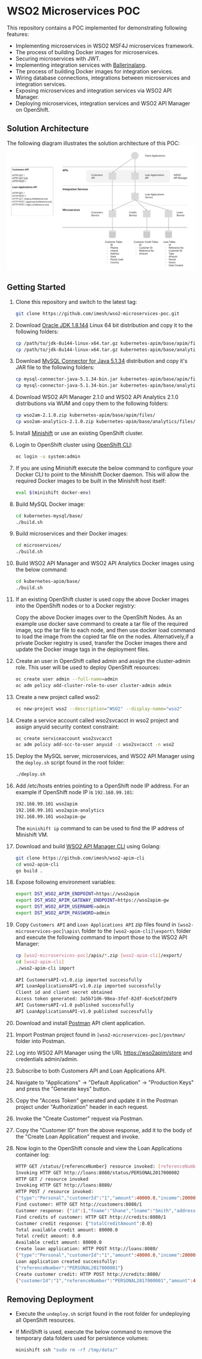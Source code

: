 # WSO2 Microservices POC

This repository contains a POC implemented for demonstrating following features:

- Implementing microservices in WSO2 MSF4J microservices framework.
- The process of building Docker images for microservices.
- Securing microservices with JWT.
- Implementing integration services with [Ballerinalang](https://ballerinalang.org).
- The process of building Docker images for integration services.
- Wiring database connections, integrations between microservices and integration services.
- Exposing microservices and integration services via WSO2 API Manager.
- Deploying microservices, integration services and WSO2 API Manager on OpenShift.

## Solution Architecture

The following diagram illustrates the solution architecture of this POC:
![](images/solution-architecture.png)

## Getting Started

1. Clone this repository and switch to the latest tag:

   ````bash
   git clone https://github.com/imesh/wso2-microservices-poc.git
   ````

2. Download [Oracle JDK 1.8.144](http://www.oracle.com/technetwork/java/javase/downloads/jdk8-downloads-2133151.html) Linux 64 bit distribution and copy it to the following folders:

   ````bash
   cp /path/to/jdk-8u144-linux-x64.tar.gz kubernetes-apim/base/apim/files/
   cp /path/to/jdk-8u144-linux-x64.tar.gz kubernetes-apim/base/analytics/files/
   ````

3. Download [MySQL Connector for Java 5.1.34](https://downloads.mysql.com/archives/c-j/) distribution and copy it's JAR file to the following folders:

   ````bash
   cp mysql-connector-java-5.1.34-bin.jar kubernetes-apim/base/apim/files/
   cp mysql-connector-java-5.1.34-bin.jar kubernetes-apim/base/analytics/files/
   ````

4. Download WSO2 API Manager 2.1.0 and WSO2 API Analytics 2.1.0 distributions via WUM and copy them to the following folders:

   ````bash
   cp wso2am-2.1.0.zip kubernetes-apim/base/apim/files/
   cp wso2am-analytics-2.1.0.zip kubernetes-apim/base/analytics/files/
   ````
   
5. Install [Minishift](https://docs.openshift.org/latest/minishift/getting-started/index.html) or use an existing OpenShift cluster.

6. Login to OpenShift cluster using [OpenShift CLI](https://docs.openshift.org/latest/cli_reference/get_started_cli.html#installing-the-cli):

   ````bash
   oc login -u system:admin
   ````

7. If you are using Minishift execute the below command to configure your Docker CLI to point to the Minishift Docker daemon. This will allow the required Docker images to be built in the Minishift host itself:

   ````bash
   eval $(minishift docker-env)
   ````

8. Build MySQL Docker image:

   ````bash
   cd kubernetes-mysql/base/
   ./build.sh
   ````

9. Build microservices and their Docker images:

   ```bash
   cd microservices/
   ./build.sh
   ```
  
10. Build WSO2 API Manager and WSO2 API Analytics Docker images using the below command:

    ````bash
    cd kubernetes-apim/base/
    ./build.sh
    ````

11. If an existing OpenShift cluster is used copy the above Docker images into the OpenShift nodes or to a Docker registry:
   
    Copy the above Docker images over to the OpenShift Nodes. As an example use docker save command to create a tar file of the required image, scp the tar file to each node, and then use docker load command to load the image from the copied tar file on the nodes. Alternatively,if a private Docker registry is used, transfer the Docker images there and update the Docker image tags in the deployment files.

12. Create an user in OpenShift called admin and assign the cluster-admin role. This user will be used to deploy OpenShift resources:

    ````bash
    oc create user admin --full-name=admin
    oc adm policy add-cluster-role-to-user cluster-admin admin
    ````

13. Create a new project called wso2:

    ````bash
    oc new-project wso2 --description="WSO2" --display-name="wso2"
    ````
   
14. Create a service account called wso2svcacct in wso2 project and assign anyuid security context constraint:

    ````bash
    oc create serviceaccount wso2svcacct
    oc adm policy add-scc-to-user anyuid -z wso2svcacct -n wso2
    ````

15. Deploy the MySQL server, microservices, and WSO2 API Manager using the ```deploy.sh``` script found in the root folder:

    ````bash
    ./deploy.sh
    ````

16. Add /etc/hosts entries pointing to a OpenShift node IP address. For an example if OpenShift node IP is ```192.168.99.101```:

    ````bash
    192.168.99.101 wso2apim
    192.168.99.101 wso2apim-analytics
    192.168.99.101 wso2apim-gw
    ````

    The ```minishift ip``` command to can be used to find the IP address of Minishift VM.

17. Download and build [WSO2 API Manager CLI](https://github.com/imesh/wso2-apim-cli) using Golang:

    ````bash
    git clone https://github.com/imesh/wso2-apim-cli
    cd wso2-apim-cli
    go build .
    ````

18. Expose following environment variables:

    ````bash
    export DST_WSO2_APIM_ENDPOINT=https://wso2apim
    export DST_WSO2_APIM_GATEWAY_ENDPOINT=https://wso2apim-gw
    export DST_WSO2_APIM_USERNAME=admin
    export DST_WSO2_APIM_PASSWORD=admin
    ````

19. Copy ```Customers API``` and ```Loan Applications API``` zip files found in ```[wso2-microservices-poc]\apis\``` folder to the ```[wso2-apim-cli]\export\``` folder and execute the following command to import those to the WSO2 API Manager:

    ````bash
    cp [wso2-microservices-poc]/apis/*.zip [wso2-apim-cli]/export/
    cd [wso2-apim-cli]
    ./wso2-apim-cli import
    ````

    ````bash
    API CustomersAPI-v1.0.zip imported successfully
    API LoanApplicationsAPI-v1.0.zip imported successfully
    Client id and client secret obtained
    Access token generated: 3a5b71d6-98ea-3fef-82df-6ce5c6f20df9
    API CustomersAPI-v1.0 published successfully
    API LoanApplicationsAPI-v1.0 published successfully
    ````

20. Download and install [Postman](https://www.getpostman.com/) API client application.

21. Import Postman project found in ```[wso2-microservices-poc]/postman/``` folder into Postman.

22. Log into WSO2 API Manager using the URL [https://wso2apim/store](https://wso2apim/store) and credentials admin/admin.

23. Subscribe to both Customers API and Loan Applications API.

24. Navigate to "Applications" -> "Default Application" -> "Production Keys" and press the "Generate keys" button.

25. Copy the "Access Token" generated and update it in the Postman project under "Authorization" header in each request.

26. Invoke the "Create Customer" request via Postman.

27. Copy the "Customer ID" from the above response, add it to the body of the "Create Loan Application" request and invoke.

28. Now login to the OpenShift console and view the Loan Applications container log:

    ````bash
    HTTP GET /status/{referenceNumber} resource invoked: [referenceNumber] PERSONAL2017000002
    Invoking HTTP GET http://loans:8080/status/PERSONAL2017000002
    HTTP GET / resource invoked
    Invoking HTTP GET http://loans:8080/
    HTTP POST / resource invoked:
    {"type":"Personal","customerId":"1","amount":40000.0,"income":200000.0,"period":12}
    Find customer: HTTP GET http://customers:8080/1
    Customer response: {"id":1,"fname":"Shane","lname":"Smith","address":"First Street","state":"NY","postalCode":"12345","country":"United States"}
    Find credits of customer: HTTP GET http://credits:8080/1
    Customer credit response: {"totalCreditAmount":0.0}
    Total available credit amount: 80000.0
    Total credit amount: 0.0
    Available credit amount: 80000.0
    Create loan application: HTTP POST http://loans:8080/
    {"type":"Personal","customerId":"1","amount":40000.0,"income":200000.0,"period":12}
    Loan application created successfully: 
    {"referenceNumber":"PERSONAL2017000001"}
    Create customer credit: HTTP POST http://credits:8080/
    {"customerId":"1","referenceNumber":"PERSONAL2017000001","amount":40000.0}
    ````

## Removing Deployment

- Execute the ```undeploy.sh``` script found in the root folder for undeploying all OpenShift resources.

- If MiniShift is used, execute the below command to remove the temporary data folders used for persistence volumes:

  ````bash
  minishift ssh "sudo rm -rf /tmp/data/"
  ````
